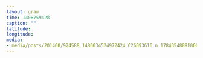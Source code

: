 ```yaml
---
layout: gram
time: 1408759428
caption: ""
latitude: 
longitude: 
media:
- media/posts/201408/924588_1486034524972424_626093616_n_17843548891000351.jpg
---
```

